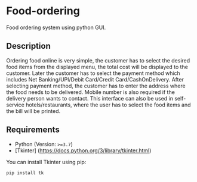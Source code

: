 # Food-ordering
Food ordering system using python GUI.

## Description
 
Ordering food online is very simple, the customer has to select the desired food items
from the displayed menu, the total cost will be displayed to the customer. Later the
customer has to select the payment method which includes Net Banking/UPI/Debit
Card/Credit Card/CashOnDelivery. After selecting payment method, the customer has to
enter the address where the food needs to be delivered. Mobile number is also required if
the delivery person wants to contact.
This interface can also be used in self-service hotels/restaurants, where the user has to
select the food items and the bill will be printed. 

## Requirements 
- Python (Version: `>=3.7`)
- [Tkinter] (https://docs.python.org/3/library/tkinter.html)

You can install Tkinter using pip:
```bash
pip install tk
```

